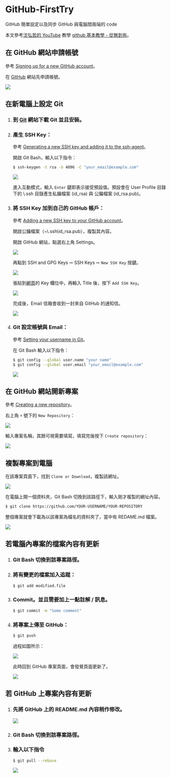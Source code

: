 # GitHub-FirstTry

GitHub 簡單設定以及同步 GitHub 與電腦間兩端的 code

本文參考[沈弘哲的 YouTube](https://www.youtube.com/user/blue524326/) 教學 [github 基本教學 - 從無到有](https://www.youtube.com/watch?v=py3n6gF5Y00)。

## 在 GitHub 網站申請帳號

參考 [Signing up for a new GitHub account](https://help.github.com/en/github/getting-started-with-github/signing-up-for-a-new-github-account)。

在 [GitHub](https://github.com/) 網站先申請帳號。

![](https://github.com/hsychen/GitHub-FirstTry/blob/master/images/2020-02-02_20-56-25.png)

## 在新電腦上設定 Git

1. ### 到 [Git](https://git-scm.com/downloads) 網站下載 Git 並且安裝。

2. ### 產生 SSH Key：

    參考 [Generating a new SSH key and adding it to the ssh-agent](https://help.github.com/en/github/authenticating-to-github/generating-a-new-ssh-key-and-adding-it-to-the-ssh-agent)。

    開啟 Git Bash，輸入以下指令：

    ```bash
    $ ssh-keygen -t rsa -b 4096 -C "your_email@example.com"
    ```

    ![](https://github.com/hsychen/GitHub-FirstTry/blob/master/images/2020-02-02_21-14-42.png)

    進入互動模式，輸入 `Enter` 鍵即表示接受預設值。預設會在 User Profile 目錄下的 \\.ssh 目錄產生私鑰檔案 (id_rsa) 與 公鑰檔案 (id_rsa.pub)。
    
3. ### 將 SSH Key 加到自己的 GitHub 帳戶：

    參考 [Adding a new SSH key to your GitHub account](https://help.github.com/en/github/authenticating-to-github/adding-a-new-ssh-key-to-your-github-account)。

    開啟公鑰檔案（~\\.ssh\id_rsa.pub），複製其內容。
    
    開啟 GitHub 網站，點選右上角 Settings。

    ![](https://github.com/hsychen/GitHub-FirstTry/blob/master/images/2020-02-02_21-37-04.png)
    
    再點到 SSH and GPG Keys ⇨ SSH Keys ⇨ `New SSH Key` 按鍵。

    ![](https://github.com/hsychen/GitHub-FirstTry/blob/master/images/2020-02-02_21-45-58.png)
    
    張貼到[網頁](https://github.com/settings/ssh/new)的 Key 欄位中，再輸入 Title 後，按下 `Add SSH Key`。

    ![](https://github.com/hsychen/GitHub-FirstTry/blob/master/images/2020-02-02_22-00-01.png)
    
    完成後，Email 信箱會收到一封來自 GitHub 的通知信。

    ![](https://github.com/hsychen/GitHub-FirstTry/blob/master/images/2020-02-02_22-02-10.png)
    
4. ### Git 設定帳號與 Email：

    參考 [Setting your username in Git](https://help.github.com/en/github/using-git/setting-your-username-in-git)。
    
    在 Git Bash 輸入以下指令：

    ```bash
    $ git config --global user.name "your name"
    $ git config --global user.email "your_email@example.com"
    ```

    ![](https://github.com/hsychen/GitHub-FirstTry/blob/master/images/2020-02-02_22-10-22.png)

## 在 GitHub 網站開新專案

參考 [Creating a new repository](https://help.github.com/en/github/creating-cloning-and-archiving-repositories/creating-a-new-repository)。

右上角 `+` 號下的 `New Repository`：

![](https://github.com/hsychen/GitHub-FirstTry/blob/master/images/2020-02-02_22-17-04.png)

輸入專案名稱，其餘可視需要填寫，填寫完後按下 `Create repository`：

![](https://github.com/hsychen/GitHub-FirstTry/blob/master/images/2020-02-02_22-30-55.png)

## 複製專案到電腦

在該專案頁面下，找到 `Clone or Download`，複製該網址。

![](https://github.com/hsychen/GitHub-FirstTry/blob/master/images/2020-02-02_22-37-58.png)

在電腦上開一個資料夾，Git Bash 切換到該路徑下，輸入剛才複製的網址內容。

```bash
$ git clone https://github.com/YOUR-USERNAME/YOUR-REPOSITORY
```

整個專案就會下載為以該專案為檔名的資料夾了，當中有 REDAME.md 檔案。

![](https://github.com/hsychen/GitHub-FirstTry/blob/master/images/2020-02-02_23-00-51.png)

## 若電腦內專案的檔案內容有更新

1.  ### Git Bash 切換到該專案路徑。

2.  ### 將有變更的檔案加入追蹤：

    ```bash
    $ git add modified.file
    ```

3.  ### Commit。並且需要加上一點註解 / 訊息。

    ```bash
    $ git commit -m "Some comment"
    ```

4.  ### 將專案上傳至 GitHub：

    ```bash
    $ git push
    ```

    過程如圖所示：

    ![](https://github.com/hsychen/GitHub-FirstTry/blob/master/images/2020-02-02_23-58-01.png)

    此時回到 GitHub 專案頁面，會發覺頁面更新了。

    ![](https://github.com/hsychen/GitHub-FirstTry/blob/master/images/2020-02-03_00-14-09.png)

## 若 GitHub 上專案內容有更新

1.  ### 先將 GitHub 上的 README.md 內容稍作修改。

    ![](https://github.com/hsychen/GitHub-FirstTry/blob/master/images/2020-02-03_00-25-27.png)

2.  ### Git Bash 切換到該專案路徑。

3.  ### 輸入以下指令

    ```bash
    $ git pull --rebase
    ```

    ![](https://github.com/hsychen/GitHub-FirstTry/blob/master/images/2020-02-03_00-28-16.png)
